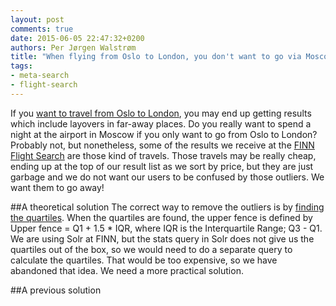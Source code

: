 ```yaml
---
layout: post
comments: true
date: 2015-06-05 22:47:32+0200
authors: Per Jørgen Walstrøm
title: "When flying from Oslo to London, you don't want to go via Moscow"
tags:
- meta-search
- flight-search
---
```

If you [want to travel from Oslo to London](http://www.finn.no/reise/flybilletter/resultat?tripType=roundtrip&requestedOrigin=OSL.METROPOLITAN_AREA&requestedDestination=LON.METROPOLITAN_AREA&requestedOrigin2=&requestedDestination2=&requestedDepartureDate=11.11.2015&requestedReturnDate=13.11.2015&numberOfAdults=1&numberOfChildren=0&cabinType=economy), you may end up getting results which include layovers in far-away places. Do you really want to spend a night at the airport in Moscow if you only want to go from Oslo to London? Probably not, but nonetheless, some of the results we receive at the [FINN Flight Search](http://www.finn.no/reise/flybilletter/) are those kind of travels. Those travels may be really cheap, ending up at the top of our result list as we sort by price, but they are just garbage and we do not want our users to be confused by those outliers. We want them to go away!

##A theoretical solution
The correct way to remove the outliers is by [finding the quartiles](http://en.wikipedia.org/wiki/Quartile). When the quartiles are found, the upper fence is defined by 
Upper fence = Q1 + 1.5 * IQR,
where IQR is the Interquartile Range; Q3 - Q1.
We are using Solr at FINN, but the stats query in Solr does not give us the quartiles out of the box, so we would need to do a separate query to calculate the quartiles. That would be too expensive, so we have abandoned that idea. We need a more practical solution.

##A previous solution